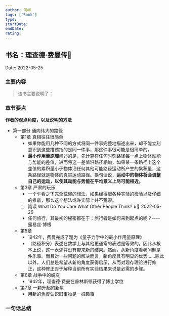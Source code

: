 ```yaml
---
author: 何柳
tags: ['Book']
type:
startDate: 
endDate:
rating: 
---
```


## 书名：理查德·费曼传📖
 
Date: 2022-05-25 

### 主要内容
> 该书主要说明了：


### 章节要点
**作者的观点角度，以及说明的方法**
- 第一部分 通向伟大的路径
	- 第1章 真相往往很简单
		- 如果你能用几种不同的方式将同一件事完整地描述出来，却不能立刻意识到这些描述指的是同一件事，那这件事很可能是很简单的。
		- **最小作用量原理**阐述的是，先计算在任何时刻路径每一点上物体动能与势能的差值，进而将这一差值沿路径相加，如果某一条路径上这个差值的累积量小于物体沿任何其他可能路径运动所产生的累积量，这条路径就是物体的真实运动路径。换句话说，**运动中的物体将会调整自己的运动，以使其动能与势能在平均意义上尽可能相近。**
	- 第3章 严肃的玩乐
		- 一个乍看之下完全荒谬的想法，如果经得起各种实验的检验以及仔细的推敲，那么这个想法或许实际上并不荒谬。
		- [ ] 阅读 What Do You Care What Other People Think? ⏫ 📅 2022-05-26
		- 任何旅行，其最初的秘密都在于：旅行者是如何来到起点的呢？---- 露易丝·博根
	- 第5章 
		- 1942年，费曼完成了题为《量子力学中的最小作用量原理》
		- （路径积分）表述在数学上与其他更通常的表述是等效的。因此从根本上说，这一表述并没有带来新的结果。然而，从新角度看老问题是件乐事。而且对一些问题的解决而言，新角度具有明显的优势……除此以外，人们总是希望从新的角度获得启示，从而对现存理论进行修正，这种修正对于解释当前所有实验结果来说是必需的步骤。
	- 第6章 战争中的蜕变
		- 1942年，理查德·费曼在普林斯顿获得了博士学位
	- 第7章 一颗升起的新星
		- 用新的角度认识旧事物是一桩趣事

### 一句话总结



